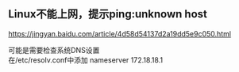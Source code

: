 ## Linux不能上网，提示ping:unknown host 

https://jingyan.baidu.com/article/4d58d54137d2a19dd5e9c050.html

可能是需要检查系统DNS设置  
在/etc/resolv.conf中添加 nameserver 172.18.18.1